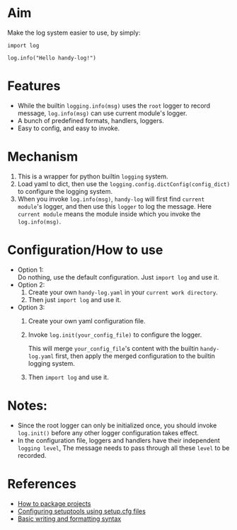 # Aim
Make the log system easier to use, by simply:
```
import log

log.info("Hello handy-log!")
```

# Features
* While the builtin `logging.info(msg)` uses the `root` logger to record message,
`log.info(msg)` can use current module's logger. 
* A bunch of predefined formats, handlers, loggers.
* Easy to config, and easy to invoke.

# Mechanism
1. This is a wrapper for python builtin `logging` system.
2. Load yaml to dict, then use the `logging.config.dictConfig(config_dict)` to configure the logging system.
3. When you invoke `log.info(msg)`, `handy-log` will first find `current module`'s logger, 
and then use this `logger` to log the message. Here `current module` means the module inside which
you invoke the `log.info(msg)`. 

# Configuration/How to use
* Option 1:  
Do nothing, use the default configuration. Just `import log` and use it.
* Option 2:  
  1. Create your own `handy-log.yaml` in your `current work directory`.
  2. Then just `import log` and use it.
* Option 3:
  1. Create your own yaml configuration file.
  2. Invoke `log.init(your_config_file)` to configure the logger.
  
     This will merge `your_config_file`'s content with the builtin `handy-log.yaml` first,
     then apply the merged configuration to the builtin logging system.
     
  3. Then `import log` and use it.
  
# Notes:
* Since the root logger can only be initialized once,
you should invoke `log.init()` before any other logger configuration takes effect.  
* In the configuration file, loggers and handlers have their independent `logging level`,
The message needs to pass through all these `level` to be recorded.

# References
* [How to package projects](https://packaging.python.org/en/latest/tutorials/packaging-projects/)
* [Configuring setuptools using setup.cfg files](https://setuptools.pypa.io/en/latest/userguide/declarative_config.html#configuring-setuptools-using-setup-cfg-files)
* [Basic writing and formatting syntax](https://docs.github.com/en/get-started/writing-on-github/getting-started-with-writing-and-formatting-on-github/basic-writing-and-formatting-syntax)